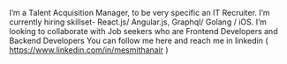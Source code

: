 I’m a Talent Acquisition Manager, to be very specific an IT Recruiter. I’m currently hiring skillset- React.js/ Angular.js, Graphql/ Golang / iOS.
I’m looking to collaborate with Job seekers who are Frontend Developers and Backend Developers
You can follow me here and reach me in linkedin ( https://www.linkedin.com/in/mesmithanair )

<!---
smitharajnair/smitharajnair is a ✨ special ✨ repository because its `README.md` (this file) appears on your GitHub profile.
You can click the Preview link to take a look at your changes.
--->
